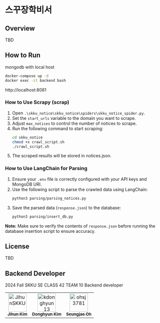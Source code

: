 
# 스꾸장학비서

## Overview
TBD

## How to Run

mongodb with local host
```bash
docker-compose up -d
docker exec -it backend bash
```
http://localhost:8081

### How to Use Scrapy (scrap)

1. Open `.\skku_notice\skku_notice\spiders\skku_notice_spider.py`.
2. Set the `start_urls` variable to the domain you want to scrape.
3. Adjust `max_notices` to control the number of notices to scrape.
4. Run the following command to start scraping:
    ```bash
    cd skku_notice
    chmod +x crawl_script.sh
    ./crawl_script.sh
    ```
5. The scraped results will be stored in notices.json.

### How to Use LangChain for Parsing

1. Ensure your `.env` file is correctly configured with your API keys and MongoDB URI.  
2. Use the following script to parse the crawled data using LangChain:  
    ```bash
    python3 parsing/parsing_notices.py
    ```  
3. Save the parsed data (`response.json`) to the database:  
    ```bash
    python3 parsing/insert_db.py
    ```  

**Note:** Make sure to verify the contents of `response.json` before running the database insertion script to ensure accuracy.


## License
TBD

## Backend Developer

2024 Fall SKKU SE CLASS 42 TEAM 10 Backend developer

<table>
  <tr>
    <td align="center">
      <a href="https://github.com/JihunSKKU">
        <img src="https://github.com/JihunSKKU.png" width="60px;" alt="JihunSKKU"/>
        <br />
        <sub><b>Jihun Kim</b></sub>
      </a>
    </td>
    <td align="center">
      <a href="https://github.com/kdonghyun13">
        <img src="https://github.com/kdonghyun13.png" width="60px;" alt="kdonghyun13"/>
        <br />
        <sub><b>Donghyun Kim</b></sub>
      </a>
    </td>
    <td align="center">
      <a href="https://github.com/ohsj3781">
        <img src="https://github.com/ohsj3781.png" width="60px;" alt="ohsj3781"/>
        <br />
        <sub><b>Seungjae Oh</b></sub>
      </a>
    </td>
  </tr>
</table>
